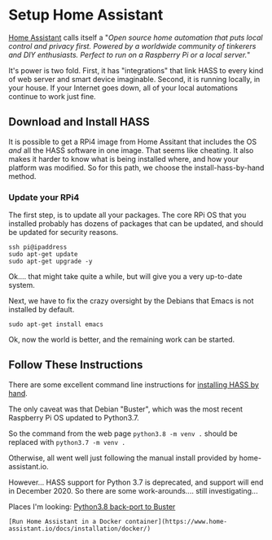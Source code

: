 # Setup Home Assistant

[Home Assistant](https://www.home-assistant.io) calls itself a "*Open source home automation that puts local control and privacy first. Powered by a worldwide community of tinkerers and DIY enthusiasts. Perfect to run on a Raspberry Pi or a local server.*"

It's power is two fold.  First, it has "integrations" that link HASS to every kind of web server and smart device imaginable.  Second, it is running locally, in your house.  If your Internet goes down, all of your local automations continue to work just fine. 

## Download and Install HASS

It is possible to get a RPi4 image from Home Assitant that includes the OS *and* all the HASS software in one image.  That seems like cheating.  It also makes it harder to know what is being installed where, and how your platform was modified.  So for this path, we choose the install-hass-by-hand method.

### Update your RPi4

The first step, is to update all your packages.  The core RPi OS that you installed probably has dozens of packages that can be updated, and should be updated for security reasons.

	ssh pi@ipaddress
	sudo apt-get update
	sudo apt-get upgrade -y
	
Ok.... that might take quite a while, but will give you a very up-to-date system.

Next, we have to fix the crazy oversight by the Debians that Emacs is not installed by default.

	sudo apt-get install emacs

Ok, now the world is better, and the remaining work can be started.

## Follow These Instructions

There are some excellent command line instructions for [installing HASS by hand](https://www.home-assistant.io/docs/installation/raspberry-pi/).

The only caveat was that Debian "Buster", which was the most recent Raspberry Pi OS updated to Python3.7.

So the command from the web page `python3.8 -m venv .` should be replaced with `python3.7 -m venv .`

Otherwise, all went well just following the manual install provided by home-assistant.io.

However... HASS support for Python 3.7 is deprecated, and support will end in December 2020.  So there are some work-arounds.... still investigating...

Places I'm looking:
	[Python3.8 back-port to Buster](https://community.home-assistant.io/t/home-assistant-core-python-3-8-backport-for-debian-buster/234859)
	
	[Run Home Assistant in a Docker container](https://www.home-assistant.io/docs/installation/docker/)
	

	
	
	
	
